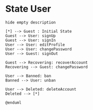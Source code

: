# State User

```plantuml
hide empty description

[*] --> Guest : Initial State
Guest --> User: signUp
Guest --> User: signIn
User --> User: editProfile
User --> User: changePassword
User --> Guest: signOut

Guest --> Recovering: recoverAccount
Recovering --> Guest: changePassword

User --> Banned: ban
Banned --> User: unban

User --> Deleted: deleteAccount
Deleted --> [*]

@enduml
```

<!-- diagram id="state-user" -->
